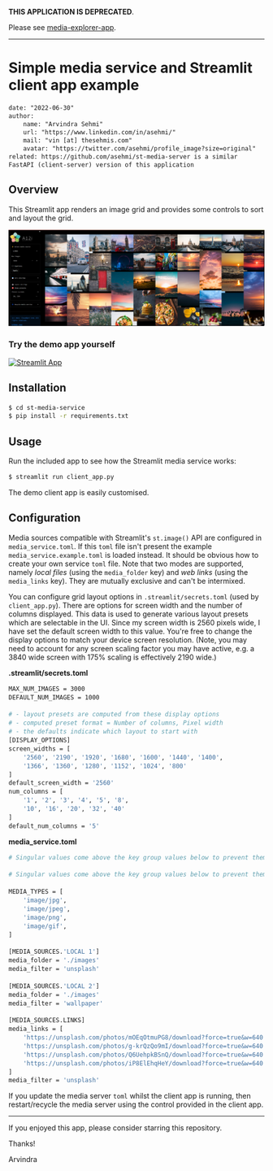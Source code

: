 **THIS APPLICATION IS DEPRECATED**.

Please see [media-explorer-app](https://github.com/asehmi/media-explorer-app).

---

# Simple media service and Streamlit client app example

    date: "2022-06-30"
    author:
        name: "Arvindra Sehmi"
        url: "https://www.linkedin.com/in/asehmi/"
        mail: "vin [at] thesehmis.com"
        avatar: "https://twitter.com/asehmi/profile_image?size=original"
    related: https://github.com/asehmi/st-media-server is a similar FastAPI (client-server) version of this application

## Overview

This Streamlit app renders an image grid and provides some controls to sort and layout the grid.

![Screenshot](./images/st-media-service-screenshot.png)

### Try the demo app yourself

[![Streamlit App](https://static.streamlit.io/badges/streamlit_badge_black_white.svg)](https://asehmi-st-media-service-client-app-01b2hx.streamlitapp.com/)

## Installation

```bash
$ cd st-media-service
$ pip install -r requirements.txt
```

## Usage

Run the included app to see how the Streamlit media service works:

```bash
$ streamlit run client_app.py
```

The demo client app is easily customised.

## Configuration

Media sources compatible with Streamlit's `st.image()` API are configured in `media_service.toml`. If this `toml` file isn't present the example `media_service.example.toml` is loaded instead. It should be obvious how to create your own service `toml` file. Note that two modes are supported, namely _local files_ (using the `media_folder` key) and _web links_ (using the `media_links` key). They are mutually exclusive and can't be intermixed.

You can configure grid layout options in `.streamlit/secrets.toml` (used by `client_app.py`). There are options for screen width and the number of columns displayed. This data is used to generate various layout presets which are selectable in the UI. Since my screen width is 2560 pixels wide, I have set the default screen width to this value. You're free to change the display options to match your device screen resolution. (Note, you may need to account for any screen scaling factor you may have active, e.g. a 3840 wide screen with 175% scaling is effectively 2190 wide.)

**.streamlit/secrets.toml**

```bash
MAX_NUM_IMAGES = 3000
DEFAULT_NUM_IMAGES = 1000

# - layout presets are computed from these display options
# - computed preset format = Number of columns, Pixel width
# - the defaults indicate which layout to start with
[DISPLAY_OPTIONS]
screen_widths = [
    '2560', '2190', '1920', '1680', '1600', '1440', '1400',
    '1366', '1360', '1280', '1152', '1024', '800'
]
default_screen_width = '2560'
num_columns = [
    '1', '2', '3', '4', '5', '8',
    '10', '16', '20', '32', '40'
]
default_num_columns = '5'
```

**media_service.toml**

```bash
# Singular values come above the key group values below to prevent them combining

# Singular values come above the key group values below to prevent them combining

MEDIA_TYPES = [
    'image/jpg',
    'image/jpeg',
    'image/png',
    'image/gif',
]

[MEDIA_SOURCES.'LOCAL 1']
media_folder = './images'
media_filter = 'unsplash'

[MEDIA_SOURCES.'LOCAL 2']
media_folder = './images'
media_filter = 'wallpaper'

[MEDIA_SOURCES.LINKS]
media_links = [
    'https://unsplash.com/photos/mOEqOtmuPG8/download?force=true&w=640',
    'https://unsplash.com/photos/g-krQzQo9mI/download?force=true&w=640',
    'https://unsplash.com/photos/Q6UehpkBSnQ/download?force=true&w=640',
    'https://unsplash.com/photos/iP8ElEhqHeY/download?force=true&w=640',
]
media_filter = 'unsplash'
```

If you update the media server `toml` whilst the client app is running, then restart/recycle the media server using the control provided in the client app.

---

If you enjoyed this app, please consider starring this repository.

Thanks!

Arvindra